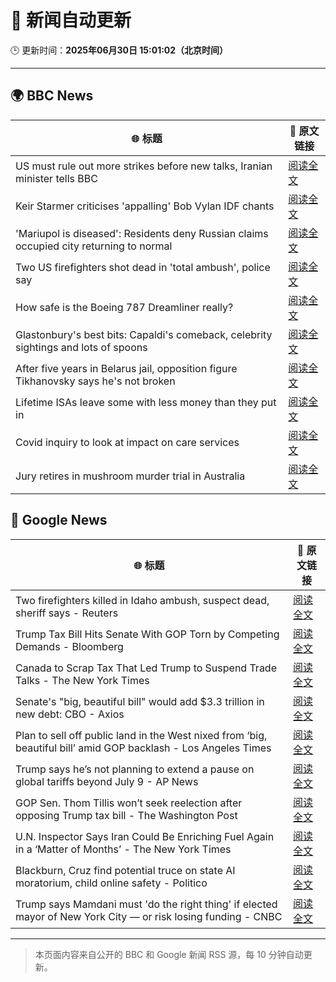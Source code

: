 # 🧠 新闻自动更新

🕒 更新时间：**2025年06月30日 15:01:02（北京时间）**

---

## 🌍 BBC News

| 🌐 标题 | 🔗 原文链接 |
|--------|-------------|
| US must rule out more strikes before new talks, Iranian minister tells BBC | [阅读全文](https://www.bbc.com/news/articles/c20r18x8x05o) |
| Keir Starmer criticises 'appalling' Bob Vylan IDF chants | [阅读全文](https://www.bbc.com/news/articles/c33514nryy1o) |
| 'Mariupol is diseased': Residents deny Russian claims occupied city returning to normal | [阅读全文](https://www.bbc.com/news/articles/cq6912mqp1go) |
| Two US firefighters shot dead in 'total ambush', police say | [阅读全文](https://www.bbc.com/news/articles/c9vrg9g2ll7o) |
| How safe is the Boeing 787 Dreamliner really? | [阅读全文](https://www.bbc.com/news/articles/cwyq7vgq2e5o) |
| Glastonbury's best bits: Capaldi's comeback, celebrity sightings and lots of spoons | [阅读全文](https://www.bbc.com/news/articles/c0l4033xe22o) |
| After five years in Belarus jail, opposition figure Tikhanovsky says he's not broken | [阅读全文](https://www.bbc.com/news/articles/czey1y6x6zzo) |
| Lifetime ISAs leave some with less money than they put in | [阅读全文](https://www.bbc.com/news/articles/c93kgye03j9o) |
| Covid inquiry to look at impact on care services | [阅读全文](https://www.bbc.com/news/articles/c62dg6xvy6no) |
| Jury retires in mushroom murder trial in Australia | [阅读全文](https://www.bbc.com/news/articles/cn86y31vql5o) |

## 📰 Google News

| 🌐 标题 | 🔗 原文链接 |
|--------|-------------|
| Two firefighters killed in Idaho ambush, suspect dead, sheriff says - Reuters | [阅读全文](https://news.google.com/rss/articles/CBMiqAFBVV95cUxNbW9ZT2RrQWdzb3ZaeVRzVG9veFY1Qm9mWGdMcmM3RVZMbnIwb2dBYXRmSU1oN1BFN3N1SC1lekR6aDk5a1hTNE5mM3R0OFNYRnZ4VXZVREUybDl0dHRhcDBZVUdseFhLeUFUOEV5a0IxSGstNzBBWDFZZi0xWWppVWFWcjhFVXhmb21YVFNRMm02ZG5pb1RPWXdTdUZRSjAtT0djT3F6WkI?oc=5) |
| Trump Tax Bill Hits Senate With GOP Torn by Competing Demands - Bloomberg | [阅读全文](https://news.google.com/rss/articles/CBMisgFBVV95cUxNTHljM3lqSVNnbXBuT0J5NWhYNE81c0R6RG44Z1QxZUs1cFJlUXgtZS1DaUM4Rm53cjFGaHk0UkN0WXYwNlVXTWExMm0wZmNHcVRZTUVaY0NZU0htalEwZFVQeTZ6SWl6c05BUGp1b1E2NVhOcHo0czRjekVVVDNfX1Nmb3JFMFdJWVJLSTBnbGJDZzRVN0l3ZmdBTGpkelVRdlBNdmEtUG1uOXBQQTFvMnln?oc=5) |
| Canada to Scrap Tax That Led Trump to Suspend Trade Talks - The New York Times | [阅读全文](https://news.google.com/rss/articles/CBMihgFBVV95cUxOZHJfUWJpdkFlY05MQzBlY2w2T3dvaTR4SnR4alNrVi1CZXVfa1VGdmcyalFBNlpRYl9GNnhIenN3ZzhuTGJkbWV0Rml6Y3A2a0RiS3lKWjVOSFF4czRmZHZ6R1hWYTNjSjBPYWVoc0ptV2VmbnM1M3NNWWJzVVp5MkRTS0NQUQ?oc=5) |
| Senate's "big, beautiful bill" would add $3.3 trillion in new debt: CBO - Axios | [阅读全文](https://news.google.com/rss/articles/CBMifEFVX3lxTE1CMUtBSGxZUTUtc1hUVm9iZVljRmhzUDhyTGVQTWE2dU5WMl9WQ2tib1lsdFpKOWFDZjJRYXNEVWJPM1Zqa2hZLUozTkxZbDZrWnhpMV9TZWpfUmJiN2RDNnR0bGFyMVFTOGFRX1MtNkNHamVRc2RiRWNTUkM?oc=5) |
| Plan to sell off public land in the West nixed from ‘big, beautiful bill’ amid GOP backlash - Los Angeles Times | [阅读全文](https://news.google.com/rss/articles/CBMiuAFBVV95cUxNYUpkWjlMdWsxMGdXRk9NMlNNTnJ4TjRGSVhoNWRQQ0hwYTdrWmJCSmNwM21iRWNtU096LWN5MUNXSmtiV0FFUkNrYUowY0NOTUJybWt2c3dlYl82Tm9pQTdCRWE2SmZLaE1WYjFpbTkxN1FYdHNRUkFfLUMxODJvZDJFTk16djNpVnZfQnB6UENUSUlQY2NhWGpYNUNOV1dVTFJKeVczQzlkS3h1Y3k0REwtS3l1NGlD?oc=5) |
| Trump says he’s not planning to extend a pause on global tariffs beyond July 9 - AP News | [阅读全文](https://news.google.com/rss/articles/CBMirgFBVV95cUxORTFySDVpVlBydGQ5YlZlOVBwdDhaS2xpOFZJWEU5d185U2VIRWVQeGthUlY0MGtpWUp3V083aGhoak9IQjIzQWVzZlhQc2laa3BvRTZlRFpna2tFWV9sbVZpV3hkWDJlaVNORkIyeVUxcmY0V083YkhNZE1INmpKNlhiRldYS2toNW5hYzlPaTZtRHdQWDhJSGxFM09ub1ZjcHdFMkpSU3QwSlJtd3c?oc=5) |
| GOP Sen. Thom Tillis won’t seek reelection after opposing Trump tax bill - The Washington Post | [阅读全文](https://news.google.com/rss/articles/CBMihwFBVV95cUxPc2FUUkpENDFCOV9YTkh0RUd4TTBCRldSN25QVkpvYm53ZlBRWEpjNHVtTHFibHJHSWRDWXE3bm84a3JqOElOMm5pcm0tVDNOVld1ZXRUVG9HdjZsU0NYekg2Y0k2Uzhpbks1ZWNMemlrbVEzZDFJdGUyelVvSG1CNUd0TktGamc?oc=5) |
| U.N. Inspector Says Iran Could Be Enriching Fuel Again in a ‘Matter of Months’ - The New York Times | [阅读全文](https://news.google.com/rss/articles/CBMijwFBVV95cUxQdzhyQ2Yxa2JieHR5WGhoUGNRMWU0UC1jcktfampCZXNvdDBXUmZmcjVJeW1LS1RoaFJvNzcxS1Q0TF9BY2ctdnNPTWJiaUJybm5WR2N5TkFXVGc2QzdNaVBSU2xkNFg3dkFkWGlhS3ExRHlkS1ktaE5OeUJwNzhndnhjamJIUXhFSkRKbzVhOA?oc=5) |
| Blackburn, Cruz find potential truce on state AI moratorium, child online safety - Politico | [阅读全文](https://news.google.com/rss/articles/CBMi1AFBVV95cUxQMDJYWVNPSEZJdTloVEEwRzZ0djQ3Q3V5cHVHN1luald0YVZwb1E5a1FZXzd4MnBGMnB2UlBuaFZrdnB3cFhnNW5iWmVmR0J5cjI1RngyQ21iYW9GRjdMOTBvVWpsNWdVYWhCdHZRNTNRdHlWbHh0UUM0YmUyeGxWbUgtYWdpZml6UHItNVFPX2dJWjloSFRYd1l5VjE0UjhXUW9NdlFUUEx2OEpPT25waGtLcDdCa1ZRdG1xLWQ3dVNUcUdneHRtQzBKSVEtOUttNTVVTQ?oc=5) |
| Trump says Mamdani must 'do the right thing' if elected mayor of New York City — or risk losing funding - CNBC | [阅读全文](https://news.google.com/rss/articles/CBMifkFVX3lxTE9mR0EyQ3dacWoyYVgtSnhWZFFmaG8xd2xreE03clBVbl85di1OQW55V0hHMmF2dmFXMDlLQTNSZnlEbVBkSGZ1WnpzZkhWVjN6YWR3ZXF4LW9iRnRYZ2VrUlFhOFduNU83ZkxuWktVUlhOMUpQNFdJNndObnRYd9IBgwFBVV95cUxQNU1PZ29nRXlPOElGV3FyUGJrZ1F4YkpXdm5wVWNESk5SNlp2LXhJQ3JyRzVIN1o3VzFtbFVIaGdjcURYLTJmOXdOY01aZmNxdHJDRUdkQS1XSVBYaFY0UzFycFUtVW9ITXJMeDl2NjF1Q205czBBNDRLekdTRDhpQm1rNA?oc=5) |

---
> 本页面内容来自公开的 BBC 和 Google 新闻 RSS 源，每 10 分钟自动更新。